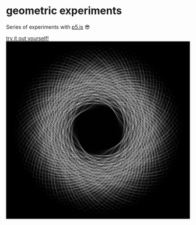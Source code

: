 # geometric experiments
Series of experiments with [p5.js](https://p5js.org) 😎

[try it out yourself!](https://mentorat-extended-giada.netlify.app)
![shot](shot.png)
